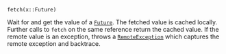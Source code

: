 ```
fetch(x::Future)
```

Wait for and get the value of a [`Future`](@ref). The fetched value is cached locally. Further calls to `fetch` on the same reference return the cached value. If the remote value is an exception, throws a [`RemoteException`](@ref) which captures the remote exception and backtrace.
